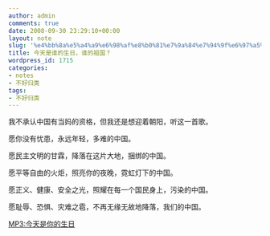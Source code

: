```yaml
---
author: admin
comments: true
date: 2008-09-30 23:29:10+00:00
layout: note
slug: '%e4%bb%8a%e5%a4%a9%e6%98%af%e8%b0%81%e7%9a%84%e7%94%9f%e6%97%a5%ef%bc%8c%e8%b0%81%e7%9a%84%e7%a5%96%e5%9b%bd%ef%bc%9f'
title: 今天是谁的生日，谁的祖国？
wordpress_id: 1715
categories:
- notes
- 不好归类
tags:
- 不好归类
---
```


我不承认中国有当妈的资格，但我还是想迎着朝阳，听这一首歌。

愿你没有忧患，永远年轻，多难的中国。

愿民主文明的甘霖，降落在这片大地，捆绑的中国。

愿平等自由的火炬，照亮你的夜晚，霓虹灯下的中国。

愿正义、健康、安全之光，照耀在每一个国民身上，污染的中国。

愿耻辱、恐惧、灾难之雹，不再无缘无故地降落，我们的中国。

[MP3:今天是你的生日](http://218.195.47.9/jxk/music_admin/music/200410211150550.mp3)
